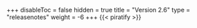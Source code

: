 +++
disableToc = false
hidden = true
title = "Version 2.6"
type = "releasenotes"
weight = -6
+++
{{< piratify >}}
